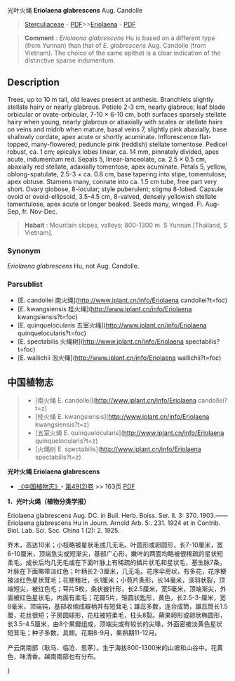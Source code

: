 光叶火绳 **Eriolaena glabrescens** Aug. Candolle

> [Sterculiaceae](http://www.iplant.cn/info/Sterculiaceae?t=foc) - [PDF](http://www.iplant.cn/foc/pdf/Sterculiaceae.pdf)>>[Eriolaena](http://www.iplant.cn/info/Eriolaena?t=foc) - [PDF](http://www.iplant.cn/foc/pdf/Eriolaena.pdf)


> **Comment** : 
> *Eriolaena glabrescens* Hu is based on a different type (from Yunnan) than that of *E. glabrescens* Aug. Candolle (from Vietnam). The choice of the same epithet is a clear indication of the distinctive sparse indumentum.

## Description

Trees, up to 10 m tall, old leaves present at anthesis. Branchlets slightly stellate hairy or nearly glabrous. Petiole 2-3 cm, nearly glabrous; leaf blade orbicular or ovate-orbicular, 7-10 × 6-10 cm, both surfaces sparsely stellate hairy when young, nearly glabrous or abaxially with scales or stellate hairs on veins and midrib when mature, basal veins 7, slightly pink abaxially, base shallowly cordate, apex acute or shortly acuminate. Inflorescence flat-topped, many-flowered; peduncle pink (reddish) stellate tomentose. Pedicel robust, ca. 1 cm; epicalyx lobes linear, ca. 14 mm, pinnately divided, apex acute, indumentum red. Sepals 5, linear-lanceolate, ca. 2.5 × 0.5 cm, abaxially red stellate, adaxially tomentose, apex acuminate. Petals 5, yellow, oblong-spatulate, 2.5-3 × ca. 0.8 cm, base tapering into stipe, tomentulose, apex obtuse. Stamens many, connate into ca. 1.5 cm tube, free part very short. Ovary globose, 8-locular; style puberulent; stigma 8-lobed. Capsule ovoid or ovoid-ellipsoid, 3.5-4.5 cm, 8-valved, densely yellowish stellate tomentulose, apex acute or longer beaked. Seeds many, winged. Fl. Aug-Sep, fr. Nov-Dec.


> **Habait** : 
> Mountain slopes, valleys; 800-1300 m. S Yunnan [Thailand, S Vietnam].

### Synonym
*Eriolaena glabrescens* Hu, not Aug. Candolle.



### Parsublist

* [E.  candollei  南火绳](http://www.iplant.cn/info/Eriolaena candollei?t=foc)
* [E.  kwangsiensis  桂火绳](http://www.iplant.cn/info/Eriolaena kwangsiensis?t=foc)
* [E.  quinquelocularis  五室火绳](http://www.iplant.cn/info/Eriolaena quinquelocularis?t=foc)
* [E.  spectabilis  火绳树](http://www.iplant.cn/info/Eriolaena spectabilis?t=foc)
* [E.  wallichii  泡火绳](http://www.iplant.cn/info/Eriolaena wallichii?t=foc)


## 中国植物志

> * [南火绳  E.  candollei](http://www.iplant.cn/info/Eriolaena candollei?t=z)
> * [桂火绳  E.  kwangsiensis](http://www.iplant.cn/info/Eriolaena kwangsiensis?t=z)
> * [五室火绳  E.  quinquelocularis](http://www.iplant.cn/info/Eriolaena quinquelocularis?t=z)
> * [火绳树  E.  spectabilis](http://www.iplant.cn/info/Eriolaena spectabilis?t=z)


**光叶火绳 Eriolaena glabrescens**

* [《中国植物志》](http://www.iplant.cn/frps)- [第49(2)卷](http://www.iplant.cn/frps/vol/49(2)) >> 163页 [PDF](http://www.iplant.cn/frps/pdf/49(2)/163.PDF)


**1．光叶火绳（植物分类学报）**

Eriolaena glabrescens Aug. DC. in Bull. Herb. Boiss. Ser. II. 3: 370. 1903.——Eriolaena glabrescens Hu in Journ. Arnold Arb. 5:. 231. 1924 et in Contrib. Biol. Lab. Sci. Soc. China 1 (2): 2. 1925.

乔木，高达10米；小枝略被星状毛或几无毛。叶圆形或卵圆形，长7-10厘米，宽6-10厘米，顶端急尖或短渐尖，基部广心形，嫩叶的两面均略被很稀疏的星状短柔毛，成长后均几无毛或在下面叶脉上有稀疏的鳞片状毛和星状毛，基生脉7条，叶脉在下面略带淡红色；叶柄长2-3厘米，几无毛。花序伞房状，有多花，花序梗被淡红色星状茸毛；花梗粗壮，长1厘米；小苞片条形，长14毫米，深羽状裂，顶端短尖，被红色毛；萼片5枚，条状披针形，长2.5厘米，宽5毫米，顶端渐尖，外面被红色星状毛，内面有柔毛；花瓣5片，矩圆状匙形，黄色，长2.5-3-厘米，宽8毫米，顶端钝，基部收缩成瓣柄并有短茸毛；雄蕊多数，连合成筒，雄蕊筒长1.5厘，花丝很短；子房圆球形，花柱被短柔毛，柱头8裂。蒴果卵形或卵状椭圆形，长3.5-4.5厘米，由8个果瓣组成，顶端尖或有较长的尖喙，外面密被淡黄色星状短茸毛；种子多数，具翅。花期8-9月，果熟期11-12月。

产云南南部（耿马、临沧、思茅）。生于海拔800-1300米的山坡和山谷中。花黄色，味清香。越南南部也有分布。



}